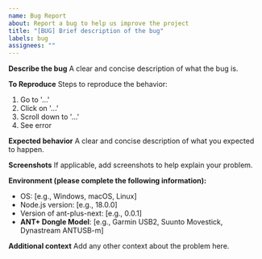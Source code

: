 ```yaml
---
name: Bug Report
about: Report a bug to help us improve the project
title: "[BUG] Brief description of the bug"
labels: bug
assignees: ""
---
```


**Describe the bug**
A clear and concise description of what the bug is.

**To Reproduce**
Steps to reproduce the behavior:

1. Go to '...'
2. Click on '...'
3. Scroll down to '...'
4. See error

**Expected behavior**
A clear and concise description of what you expected to happen.

**Screenshots**
If applicable, add screenshots to help explain your problem.

**Environment (please complete the following information):**

-   OS: [e.g., Windows, macOS, Linux]
-   Node.js version: [e.g., 18.0.0]
-   Version of ant-plus-next: [e.g., 0.0.1]
-   **ANT+ Dongle Model**: [e.g., Garmin USB2, Suunto Movestick, Dynastream ANTUSB-m]

**Additional context**
Add any other context about the problem here.
